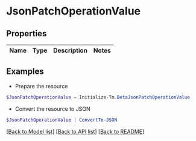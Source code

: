 # JsonPatchOperationValue
## Properties

Name | Type | Description | Notes
------------ | ------------- | ------------- | -------------

## Examples

- Prepare the resource
```powershell
$JsonPatchOperationValue = Initialize-Tm.BetaJsonPatchOperationValue 
```

- Convert the resource to JSON
```powershell
$JsonPatchOperationValue | ConvertTo-JSON
```

[[Back to Model list]](../README.md#documentation-for-models) [[Back to API list]](../README.md#documentation-for-api-endpoints) [[Back to README]](../README.md)

